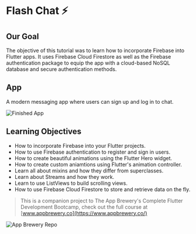 # Flash Chat ⚡️

## Our Goal

The objective of this tutorial was to learn how to incorporate Firebase into Flutter apps. It uses Firebase Cloud Firestore as well as the Firebase authentication package to equip the app with a cloud-based NoSQL database and secure authentication methods. 


## App

A modern messaging app where users can sign up and log in to chat.

![Finished App](https://github.com/londonappbrewery/Images/blob/master/flash_chat_flutter_demo.gif)

## Learning Objectives

- How to incorporate Firebase into your Flutter projects.
- How to use Firebase authentication to register and sign in users.
- How to create beautiful animations using the Flutter Hero widget.
- How to create custom aniamtions using Flutter's animation controller. 
- Learn all about mixins and how they differ from superclasses.
- Learn about Streams and how they work.
- Learn to use ListViews to build scrolling views.
- How to use Firebase Cloud Firestore to store and retrieve data on the fly.



>This is a companion project to The App Brewery's Complete Flutter Development Bootcamp, check out the full course at [www.appbrewery.co](https://www.appbrewery.co/)

![App Brewery Repo](https://github.com/londonappbrewery/Flash-Chat-Flutter-Complete)

